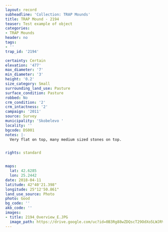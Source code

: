 ```yaml
---
layout: record
subheadline: 'Collection: TRAP Mounds'
title: TRAP Mound - 2194
teaser: Test example of object
categories:
- TRAP Mounds
header: no
tags:
- ''
trap_id: '2194'

certainty: Certain
elevation: '477'
max_diameter: '7'
min_diameter: '3'
height: '0.2'
size_category: Small
surrounding_land_use: Pasture
surface_condition: Pasture
robbed: No
crm_condition: '2'
crm_intactness: '2'
campaign: '2011'
source: Survey
municipality: 'Skobelevo '
locality: ''
bgcode: DS001
notes: |-
  Very flat on top, many medium sized stones on top.


rights: standard


maps:
  lat: 42.6285
  lon: 25.2442
date: 2018-04-11
latitude: 42°40'21.398"
longitude: 25°12'50.861"
land_use_source: Photo
photo: Good
bg_code: ''
akb_code: ''
images:
- title: 2194_Overview_E.JPG
  image_path: https://drive.google.com/uc?id=0B3Rg88wZDQscT29OdXo5LWJRVW8
---
```

